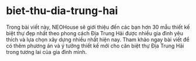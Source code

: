 # biet-thu-dia-trung-hai
Trong bài viết này, NEOHouse sẽ giới thiệu đến các bạn hơn 30 mẫu thiết kế biệt thự đẹp nhất theo phong cách Địa Trung Hải được nhiều gia đình yêu thích và lựa chọn xây dựng nhiều nhất hiện nay. Tham khảo ngay bài viết để có thêm phương án và ý tưởng thiết kế mới cho căn biệt thự Địa Trung Hải trong tương lai của gia đình mình.
